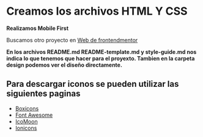 # Creamos los archivos HTML Y CSS 

**Realizamos Mobile First**

Buscamos otro proyecto en [Web de frontendmentor](https://www.frontendmentor.io/)

**En los archivos README.md README-template.md y style-guide.md nos indica lo que tenemos que hacer para el proyexto. Tambien en la carpeta design podemos ver el diseño directamente.**

## Para descargar iconos se pueden utilizar las siguientes paginas 


- [Boxicons](https://boxicons.com/)
- [Font Awesome](https://fontawesome.com/)
- [IcoMoon](https://icomoon.io/)
- [Ionicons](https://ionicons.com/)


